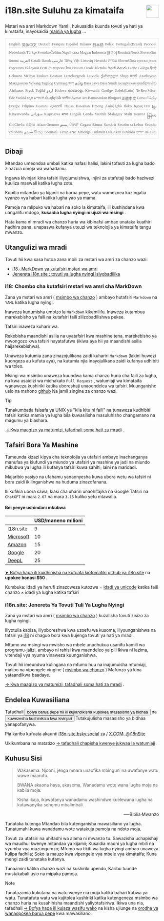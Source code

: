 <h1 style="display:flex;justify-content:space-between">i18n.site Suluhu za kimataifa<img src="//p.3ti.site/logo.svg" style="user-select:none;margin-top:-1px;width:42px"></h1>

Mstari wa amri Markdown Yaml , hukusaidia kuunda tovuti ya hati ya kimataifa, inayosaidia [mamia ya lugha](/i18/LANG_CODE) ...

<pre class="langli" style="display:flex;flex-wrap:wrap;background:transparent;border:1px solid #eee;font-size:12px;box-shadow:0 0 3px inset #eee;padding:12px 5px 4px 12px;justify-content:space-between;"><style>pre.langli i{font-weight:300;font-family:s;margin-right:2px;margin-bottom:8px;font-style:normal;color:#666;border-bottom:1px dashed #ccc;}</style><i>English</i><i>简体中文</i><i>Deutsch</i><i>Français</i><i>Español</i><i>Italiano</i><i>日本語</i><i>Polski</i><i>Português(Brasil)</i><i>Русский</i><i>Nederlands</i><i>Türkçe</i><i>Svenska</i><i>Čeština</i><i>Українська</i><i>Magyar</i><i>Indonesia</i><i>한국어</i><i>Română</i><i>Norsk</i><i>Slovenčina</i><i>Suomi</i><i>العربية</i><i>Català</i><i>Dansk</i><i>فارسی</i><i>Tiếng Việt</i><i>Lietuvių</i><i>Hrvatski</i><i>עברית</i><i>Slovenščina</i><i>српски језик</i><i>Esperanto</i><i>Ελληνικά</i><i>Eesti</i><i>Български</i><i>ไทย</i><i>Haitian Creole</i><i>Íslenska</i><i>नेपाली</i><i>తెలుగు</i><i>Latine</i><i>Galego</i><i>हिन्दी</i><i>Cebuano</i><i>Melayu</i><i>Euskara</i><i>Bosnian</i><i>Letzeburgesch</i><i>Latviešu</i><i>ქართული</i><i>Shqip</i><i>मराठी</i><i>Azərbaycan</i><i>Македонски</i><i>Wikang Tagalog</i><i>Cymraeg</i><i>বাংলা</i><i>தமிழ்</i><i>Basa Jawa</i><i>Basa Sunda</i><i>Беларуская</i><i>Kurdî(Navîn)</i><i>Afrikaans</i><i>Frysk</i><i>Toğikī</i><i>اردو</i><i>Kichwa</i><i>മലയാളം</i><i>Kiswahili</i><i>Gaeilge</i><i>Uzbek(Latin)</i><i>Te Reo Māori</i><i>Èdè Yorùbá</i><i>ಕನ್ನಡ</i><i>አማርኛ</i><i>Հայերեն</i><i>অসমীয়া</i><i>Aymar Aru</i><i>Bamanankan</i><i>Bhojpuri</i><i>正體中文</i><i>Corsu</i><i>ދިވެހިބަސް</i><i>Eʋegbe</i><i>Filipino</i><i>Guarani</i><i>ગુજરાતી</i><i>Hausa</i><i>Hawaiian</i><i>Hmong</i><i>Ásụ̀sụ́ Ìgbò</i><i>Iloko</i><i>Қазақ Тілі</i><i>ខ្មែរ</i><i>Kinyarwanda</i><i>سۆرانی</i><i>Кыргызча</i><i>ລາວ</i><i>Lingála</i><i>Ganda</i><i>Maithili</i><i>Malagasy</i><i>Malti</i><i>монгол</i><i>မြန်မာ</i><i>ChiCheŵa</i><i>ଓଡ଼ିଆ</i><i>Afaan Oromoo</i><i>پښتو</i><i>ਪੰਜਾਬੀ</i><i>Gagana Sāmoa</i><i>Sanskrit</i><i>Sesotho sa Leboa</i><i>Sesotho</i><i>chiShona</i><i>سنڌي</i><i>සිංහල</i><i>Soomaali</i><i>Татар</i><i>ትግር</i><i>Xitsonga</i><i>Türkmen Dili</i><i>Akan</i><i>isiXhosa</i><i>ייִדיש</i><i>Isi-Zulu</i></pre>

## Dibaji

Mtandao umeondoa umbali katika nafasi halisi, lakini tofauti za lugha bado zinazuia umoja wa wanadamu.

Ingawa kivinjari kina tafsiri iliyojumuishwa, injini za utafutaji bado haziwezi kuuliza maswali katika lugha zote.

Kupitia mitandao ya kijamii na barua pepe, watu wamezoea kuzingatia vyanzo vya habari katika lugha yao ya mama.

Pamoja na mlipuko wa habari na soko la kimataifa, ili kushindana kwa uangalifu mdogo, **kusaidia lugha nyingi ni ujuzi wa msingi** .

Hata kama ni mradi wa chanzo huria wa kibinafsi ambao unataka kuathiri hadhira pana, unapaswa kufanya uteuzi wa teknolojia ya kimataifa tangu mwanzo.

## <a rel=id href="#project" id="project"></a> Utangulizi wa mradi

Tovuti hii kwa sasa hutoa zana mbili za mstari wa amri za chanzo wazi:

* [i18 : MarkDown ya kutafsiri mstari wa amri](/i18/feature)
* [Jenereta i18n.site : tovuti ya lugha nyingi isiyobadilika](/i18n.site)

### <a rel=id href="#i18" id="i18"></a> i18: Chombo cha kutafsiri mstari wa amri cha MarkDown

Zana ya mstari wa amri ( [msimbo wa chanzo](https://github.com/i18n-site/rust/tree/main/i18) ) ambayo hutafsiri `Markdown` na `YAML` katika lugha nyingi.

Inaweza kudumisha umbizo la `Markdown` kikamilifu. Inaweza kutambua marekebisho ya faili na kutafsiri faili zilizobadilishwa pekee.

Tafsiri inaweza kuhaririwa.

Rekebisha maandishi asilia na uyatafsiri kwa mashine tena, marekebisho ya mwongozo kwa tafsiri hayatafutwa (ikiwa aya hii ya maandishi asilia haijarekebishwa).

Unaweza kutumia zana zinazojulikana zaidi kuhariri `Markdown` (lakini huwezi kuongeza au kufuta aya), na kutumia njia inayojulikana zaidi kufanya udhibiti wa toleo.

Msingi wa msimbo unaweza kuundwa kama chanzo huria cha faili za lugha, na kwa usaidizi wa michakato `Pull Request` , watumiaji wa kimataifa wanaweza kushiriki katika uboreshaji unaoendelea wa tafsiri. Muunganisho usio na mshono [github](//github.com) Na jamii zingine za chanzo wazi.

> [!TIP]
> Tunakumbatia falsafa ya UNIX ya "kila kitu ni faili" na tunaweza kudhibiti tafsiri katika mamia ya lugha bila kuwasilisha masuluhisho changamano na magumu ya biashara.

[→ Kwa maagizo ya matumizi, tafadhali soma hati za mradi](/i18) .

## Tafsiri Bora Ya Mashine

Tumeunda kizazi kipya cha teknolojia ya utafsiri ambayo inachanganya manufaa ya kiufundi ya miundo ya utafsiri ya mashine ya jadi na miundo mikubwa ya lugha ili kufanya tafsiri kuwa sahihi, laini na maridadi.

Majaribio yasiyo na ufahamu yanaonyesha kuwa ubora wetu wa tafsiri ni bora zaidi ikilinganishwa na huduma zinazofanana.

Ili kufikia ubora sawa, kiasi cha uhariri unaohitajika na Google Tafsiri na `ChatGPT` ni mara `2.67` na mara `3.15` kuliko yetu mtawalia.

#### <a rel=id href="#price" id="price"></a> Bei yenye ushindani mkubwa

|                                                                                   | USD/maneno milioni |
| --------------------------------------------------------------------------------- | ------------- |
| [i18n.site](https://i18n.site)                                                    | 9             |
| [Microsoft](https://azure.microsoft.com/pricing/details/cognitive-services/translator) | 10            |
| [Amazon](https://aws.amazon.com/translate/pricing)                                | 15            |
| [Google](https://cloud.google.com/translate/pricing)                                | 20            |
| [DeepL](https://www.deepl.com/zh/pro#developer)                                  | 25            |

[➤ Bofya hapa ili kuidhinisha na kufuata kiotomatiki github ya i18n.site](https://github.com/login/oauth/authorize?client_id=Ov23liuGAmK0plc9FgB3&amp;scope=user:email,user:follow,public_repo) na **upokee bonasi $50** .

Kumbuka: Idadi ya herufi zinazoweza kutozwa = [idadi ya unicode](https://en.wikipedia.org/wiki/Unicode) katika faili chanzo × idadi ya lugha katika tafsiri

### i18n.site: Jenereta Ya Tovuti Tuli Ya Lugha Nyingi

Zana ya mstari wa amri ( [msimbo wa chanzo](https://github.com/i18n-site/rust/tree/main/i18n-site) ) kuzalisha tovuti zisizo za lugha nyingi.

Iliyotulia kabisa, iliyoboreshwa kwa uzoefu wa kusoma, iliyounganishwa na tafsiri ya [i18](#i18) ni chaguo bora kwa kujenga tovuti ya hati ya mradi.

Mfumo wa msingi wa mwisho wa mbele unachukua usanifu kamili wa programu-jalizi, ambayo ni rahisi kwa maendeleo ya pili Ikiwa ni lazima, vitendaji vya nyuma vinaweza kuunganishwa.

Tovuti hii imeundwa kulingana na mfumo huu na inajumuisha mtumiaji, malipo na vipengele vingine ( [msimbo wa chanzo](/i18n.site/c/src) ) Mafunzo ya kina yataandikwa baadaye.

[→ Kwa maagizo ya matumizi, tafadhali soma hati za mradi](/i18n.site) .

## Endelea Kuwasiliana

Tafadhali <button onclick="mailsub()">bofya barua pepe hii ili kujiandikisha kupokea masasisho ya bidhaa</button> na <button onclick="webpush()">kuwezesha kushinikiza kwa kivinjari</button> Tutakujulisha masasisho ya bidhaa yanapofanywa.

Pia karibu kufuata akaunti [i18n-site.bsky.social](https://bsky.app/profile/i18n-site.bsky.social) za / [X.COM: @i18nSite](https://x.com/i18nSite)

Ukikumbana na matatizo [→ tafadhali chapisha kwenye jukwaa la watumiaji](https://groups.google.com/u/1/g/i18n) .

## Kuhusu Sisi

> Wakasema: Njooni, jenga mnara unaofika mbinguni na uwafanye watu wawe maarufu.
>
> BWANA akaona haya, akasema, Wanadamu wote wana lugha moja na kabila moja.
>
> Kisha ikaja, ikawafanya wanadamu washindwe kuelewana lugha na kutawanyika sehemu mbalimbali.

<p style="text-align:right">──Biblia·Mwanzo</p>

Tunataka kujenga Mtandao bila kutenganisha mawasiliano ya lugha.
Tunatumahi kuwa wanadamu wote watakuja pamoja na ndoto moja.

Tovuti za utafsiri na uhifadhi wa alama ni mwanzo tu.
Sawazisha uchapishaji wa maudhui kwenye mitandao ya kijamii;
Kusaidia maoni ya lugha mbili na vyumba vya mazungumzo;
Mfumo wa tikiti wa lugha nyingi ambao unaweza kulipa fadhila;
Soko la mauzo kwa vipengele vya mbele vya kimataifa;
Kuna mengi zaidi tunataka kufanya.

Tunaamini katika chanzo wazi na kushiriki upendo,
Karibu tuunde mustakabali usio na mipaka pamoja.

> [!NOTE]
> Tunatazamia kukutana na watu wenye nia moja katika bahari kubwa ya watu.
> Tunatafuta watu wa kujitolea kushiriki katika kutengeneza msimbo wa chanzo huria na kusahihisha maandishi yaliyotafsiriwa.
> Ikiwa una nia, tafadhali [→ Bofya hapa ili kujaza wasifu wako](https://ggl.link/i18n) na kisha ujiunge na [orodha ya wanaopokea barua pepe](https://groups.google.com/u/2/g/i18n-site) kwa mawasiliano.